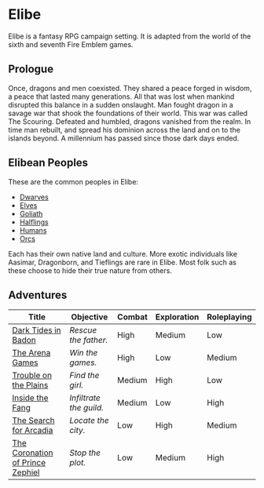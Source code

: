 # Elibe

Elibe is a fantasy RPG campaign setting.
It is adapted from the world of the sixth and seventh Fire Emblem games.

## Prologue

Once, dragons and men coexisted.
They shared a peace forged in wisdom, a peace that lasted many generations.
All that was lost when mankind disrupted this balance in a sudden onslaught.
Man fought dragon in a savage war that shook the foundations of their world.
This war was called The Scouring.
Defeated and humbled, dragons vanished from the realm.
In time man rebuilt, and spread his dominion across the land and on to the islands beyond.
A millennium has passed since those dark days ended.

## Elibean Peoples

These are the common peoples in Elibe:

- [Dwarves](peoples/Dwarves.md)
- [Elves](peoples/Elves.md)
- [Goliath](peoples/Goliath.md)
- [Halflings](peoples/Halflings.md)
- [Humans](peoples/Humans.md)
- [Orcs](peoples/Orcs.md)

Each has their own native land and culture.
More exotic individuals like Aasimar, Dragonborn, and Tieflings are rare in Elibe.
Most folk such as these choose to hide their true nature from others.

## Adventures

| Title                                                                              | Objective               | Combat | Exploration | Roleplaying |
|------------------------------------------------------------------------------------|-------------------------|--------|-------------|-------------|
| [Dark Tides in Badon](adventures/Dark-Tides-in-Badon.md)                           | *Rescue the father.*    | High   | Medium      | Low         |
| [The Arena Games](adventures/The-Arena-Games.md)                                   | *Win the games.*        | High   | Low         | Medium      |
| [Trouble on the Plains](adventures/Trouble-on-the-Plains.md)                       | *Find the girl.*        | Medium | High        | Low         |
| [Inside the Fang](adventures/Inside-the-Fang.md)                                   | *Infiltrate the guild.* | Medium | Low         | High        |
| [The Search for Arcadia](adventures/The-Search-for-Arcadia.md)                     | *Locate the city.*      | Low    | High        | Medium      |
| [The Coronation of Prince Zephiel](adventures/The-Coronation-of-Prince-Zephiel.md) | *Stop the plot.*        | Low    | Medium      | High        |
